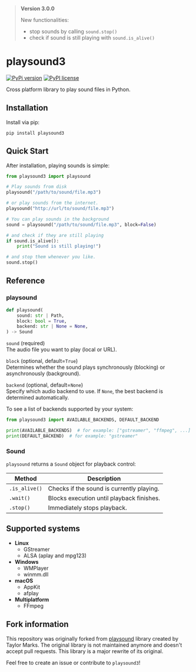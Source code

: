 > **Version 3.0.0**
>
> New functionalities:
> * stop sounds by calling `sound.stop()`
> * check if sound is still playing with `sound.is_alive()`

# playsound3

[![PyPi version](https://img.shields.io/badge/dynamic/json?label=latest&query=info.version&url=https%3A%2F%2Fpypi.org%2Fpypi%2Fplaysound3%2Fjson)](https://pypi.org/project/playsound3)
[![PyPI license](https://img.shields.io/badge/dynamic/json?label=license&query=info.license&url=https%3A%2F%2Fpypi.org%2Fpypi%2Fplaysound3%2Fjson)](https://pypi.org/project/playsound3)

Cross platform library to play sound files in Python.

## Installation

Install via pip:

```
pip install playsound3
```

## Quick Start

After installation, playing sounds is simple:

```python
from playsound3 import playsound

# Play sounds from disk
playsound("/path/to/sound/file.mp3")

# or play sounds from the internet.
playsound("http://url/to/sound/file.mp3")

# You can play sounds in the background
sound = playsound("/path/to/sound/file.mp3", block=False)

# and check if they are still playing
if sound.is_alive():
    print("Sound is still playing!")

# and stop them whenever you like.
sound.stop()
```

## Reference

### playsound

```python
def playsound(
    sound: str | Path,
    block: bool = True,
    backend: str | None = None,
) -> Sound
```

`sound` (required) \
The audio file you want to play (local or URL).

`block` (optional, default=`True`)\
Determines whether the sound plays synchronously (blocking) or asynchronously (background).

`backend` (optional, default=`None`) \
Specify which audio backend to use.
If `None`, the best backend is determined automatically.

To see a list of backends supported by your system:

```python
from playsound3 import AVAILABLE_BACKENDS, DEFAULT_BACKEND

print(AVAILABLE_BACKENDS)  # for example: ["gstreamer", "ffmpeg", ...]
print(DEFAULT_BACKEND)  # for example: "gstreamer"
```

### Sound

`playsound` returns a `Sound` object for playback control:

| Method        | Description                               |
|---------------|-------------------------------------------|
| `.is_alive()` | Checks if the sound is currently playing. |
| `.wait()`     | Blocks execution until playback finishes. |
| `.stop()`     | Immediately stops playback.               |

## Supported systems

* **Linux**
    * GStreamer
    * ALSA (aplay and mpg123)
* **Windows**
    * WMPlayer
    * winmm.dll
* **macOS**
    * AppKit
    * afplay
* **Multiplatform**
    * FFmpeg

## Fork information

This repository was originally forked from [playsound](https://github.com/TaylorSMarks/playsound) library created by Taylor Marks.
The original library is not maintained anymore and doesn't accept pull requests.
This library is a major rewrite of its original.

Feel free to create an issue or contribute to `playsound3`!
